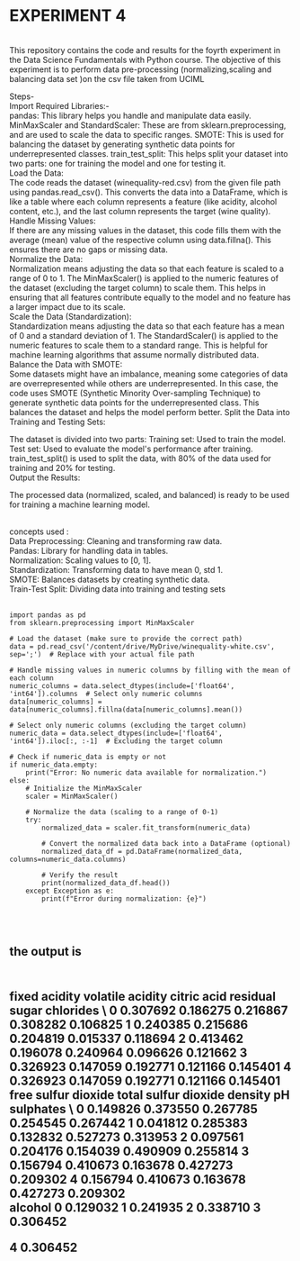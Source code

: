 # EXPERIMENT 4
<br> This repository contains the code and results for the foyrth experiment in the Data Science Fundamentals with Python course. The objective of this experiment is to perform data pre-processing (normalizing,scaling and balancing data set )on the csv file taken from UCIML 

Steps-
<br>
Import Required Libraries:-
<br>
pandas: This library helps you handle and manipulate data easily.
MinMaxScaler and StandardScaler: These are from sklearn.preprocessing, and are used to scale the data to specific ranges.
SMOTE: This is used for balancing the dataset by generating synthetic data points for underrepresented classes.
train_test_split: This helps split your dataset into two parts: one for training the model and one for testing it.
<br>
Load the Data:
<br>
The code reads the dataset (winequality-red.csv) from the given file path using pandas.read_csv(). This converts the data into a DataFrame, which is like a table where each column represents a feature (like acidity, alcohol content, etc.), and the last column represents the target (wine quality).
<br>
Handle Missing Values:
<br>
If there are any missing values in the dataset, this code fills them with the average (mean) value of the respective column using data.fillna(). This ensures there are no gaps or missing data.
<br>
Normalize the Data:
<br>
Normalization means adjusting the data so that each feature is scaled to a range of 0 to 1.
The MinMaxScaler() is applied to the numeric features of the dataset (excluding the target column) to scale them. This helps in ensuring that all features contribute equally to the model and no feature has a larger impact due to its scale.
<br>
Scale the Data (Standardization):
<br>
Standardization means adjusting the data so that each feature has a mean of 0 and a standard deviation of 1.
The StandardScaler() is applied to the numeric features to scale them to a standard range. This is helpful for machine learning algorithms that assume normally distributed data.
<br>
Balance the Data with SMOTE:
<br>
Some datasets might have an imbalance, meaning some categories of data are overrepresented while others are underrepresented. In this case, the code uses SMOTE (Synthetic Minority Over-sampling Technique) to generate synthetic data points for the underrepresented class. This balances the dataset and helps the model perform better.
Split the Data into Training and Testing Sets:

The dataset is divided into two parts:
Training set: Used to train the model.
Test set: Used to evaluate the model's performance after training.
train_test_split() is used to split the data, with 80% of the data used for training and 20% for testing.
<br>
Output the Results:

The processed data (normalized, scaled, and balanced) is ready to be used for training a machine learning model.

<br>
concepts used :
<br>
Data Preprocessing: Cleaning and transforming raw data.
<br>
Pandas: Library for handling data in tables.
<br>
Normalization: Scaling values to [0, 1].
<br>
Standardization: Transforming data to have mean 0, std 1.
<br>
SMOTE: Balances datasets by creating synthetic data.
<br>
Train-Test Split: Dividing data into training and testing sets
<br>

<br>

```
import pandas as pd
from sklearn.preprocessing import MinMaxScaler

# Load the dataset (make sure to provide the correct path)
data = pd.read_csv('/content/drive/MyDrive/winequality-white.csv', sep=';')  # Replace with your actual file path

# Handle missing values in numeric columns by filling with the mean of each column
numeric_columns = data.select_dtypes(include=['float64', 'int64']).columns  # Select only numeric columns
data[numeric_columns] = data[numeric_columns].fillna(data[numeric_columns].mean())

# Select only numeric columns (excluding the target column)
numeric_data = data.select_dtypes(include=['float64', 'int64']).iloc[:, :-1]  # Excluding the target column

# Check if numeric_data is empty or not
if numeric_data.empty:
    print("Error: No numeric data available for normalization.")
else:
    # Initialize the MinMaxScaler
    scaler = MinMaxScaler()

    # Normalize the data (scaling to a range of 0-1)
    try:
        normalized_data = scaler.fit_transform(numeric_data)
        
        # Convert the normalized data back into a DataFrame (optional)
        normalized_data_df = pd.DataFrame(normalized_data, columns=numeric_data.columns)
        
        # Verify the result
        print(normalized_data_df.head())
    except Exception as e:
        print(f"Error during normalization: {e}")


```
<br>
<h2>the output is <h2>
<br>
fixed acidity  volatile acidity  citric acid  residual sugar  chlorides  \
0       0.307692          0.186275     0.216867        0.308282   0.106825   
1       0.240385          0.215686     0.204819        0.015337   0.118694   
2       0.413462          0.196078     0.240964        0.096626   0.121662   
3       0.326923          0.147059     0.192771        0.121166   0.145401   
4       0.326923          0.147059     0.192771        0.121166   0.145401   
<br>
   free sulfur dioxide  total sulfur dioxide   density        pH  sulphates  \
0             0.149826              0.373550  0.267785  0.254545   0.267442   
1             0.041812              0.285383  0.132832  0.527273   0.313953   
2             0.097561              0.204176  0.154039  0.490909   0.255814   
3             0.156794              0.410673  0.163678  0.427273   0.209302   
4             0.156794              0.410673  0.163678  0.427273   0.209302   
<br>
    alcohol  
0  0.129032  
1  0.241935  
2  0.338710  
3  0.306452  
<br>

4  0.306452  
